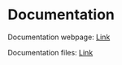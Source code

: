 # Documentation

Documentation webpage: <a href="https://nik312123.github.io/repo-Team19-doc/" target="_blank">Link</a>

Documentation files: <a href="../../docs" target="_blank">Link</a>
